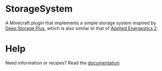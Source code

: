 # StorageSystem

A Minecraft plugin that implements a simple storage system inspired by [Deep Storage Plus](https://github.com/christopherwalkerml/DeepStoragePlus), which is also similar to that of [Applied Energestics 2](https://github.com/AppliedEnergistics/Applied-Energistics-2)

# Help

Need information or recipes? Read the [documentation](docs/storage_system.md)

